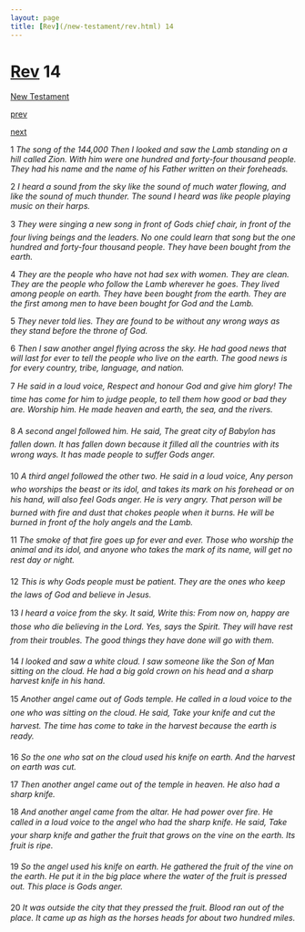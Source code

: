 ```yaml
---
layout: page
title: [Rev](/new-testament/rev.html) 14
---
```


# [Rev](/new-testament/rev.html) 14

[New Testament](/new-testament.html)


[prev](/new-testament/rev/rev-13.html)


[next](/new-testament/rev/rev-15.html)

1 _The song of the 144,000 Then I looked and saw the Lamb standing on a hill called Zion.  With him were one hundred and forty-four thousand people. They had his name and the name of his Father written on their foreheads._

2 _I heard a sound from the sky like the sound of much water flowing, and like the sound of much thunder. The sound I heard was like people playing music on their harps._

3 _They were singing a new song in front of Gods chief chair, in front of the four living beings and the leaders. No one could learn that song but the one hundred and forty-four thousand people. They have been bought from the earth._

4 _They are the people who have not had sex with women. They are clean. They are the people who follow the Lamb wherever he goes. They lived among people on earth. They have been bought from the earth. They are the first among men to have been bought for God and the Lamb._

5 _They never told lies. They are found to be without any wrong ways as they stand before the throne of God._

6 _Then I saw another angel flying across the sky. He had good news that will last for ever to tell the people who live on the earth. The good news is for every country, tribe,  language, and nation._

7 _He said in a loud voice, Respect and honour God and give him glory! The time has come for him to judge people, to tell them how good or bad they are. Worship him. He made heaven and earth, the sea, and the rivers._

8 _A second angel followed him. He said, The great city of Babylon has fallen down. It has fallen down because it filled all the countries with its wrong ways. It has made people to suffer Gods anger._

10 _A third angel followed the other two. He said in a loud voice, Any person who worships the beast or its idol, and takes its mark on his forehead or on his hand, will also feel Gods anger. He is very angry. That person will be burned with fire and dust that chokes people when it burns. He will be burned in front of the holy angels and the Lamb._

11 _The smoke of that fire goes up for ever and ever. Those who worship the animal and its idol, and anyone who takes the mark of its name, will get no rest day or night._

12 _This is why Gods people must be patient. They are the ones who keep the laws of God and believe in Jesus._

13 _I heard a voice from the sky. It said, Write this: From now on, happy are those who die believing in the Lord. Yes, says the Spirit. They will have rest from their troubles. The good things they have done will go with them._

14 _I looked and saw a white cloud. I saw someone like the Son of Man sitting on the cloud.  He had a big gold crown on his head and a sharp harvest knife in his hand._

15 _Another angel came out of Gods temple. He called in a loud voice to the one who was sitting on the cloud. He said, Take your knife and cut the harvest. The time has come to take in the harvest because the earth is ready._

16 _So the one who sat on the cloud used his knife on earth. And the harvest on earth was cut._

17 _Then another angel came out of the temple in heaven. He also had a sharp knife._

18 _And another angel came from the altar. He had power over fire. He called in a loud voice to the angel who had the sharp knife. He said, Take your sharp knife and gather the fruit that grows on the vine on the earth. Its fruit is ripe._

19 _So the angel used his knife on earth. He gathered the fruit of the vine on the earth. He put it in the big place where the water of the fruit is pressed out. This place is Gods anger._

20 _It was outside the city that they pressed the fruit. Blood ran out of the place. It came up as high as the horses heads for about two hundred miles._

